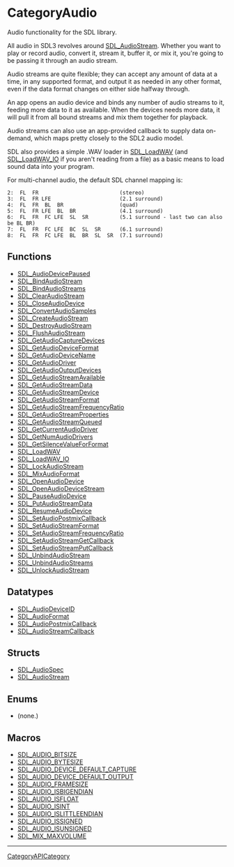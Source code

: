 # CategoryAudio

Audio functionality for the SDL library.

All audio in SDL3 revolves around [SDL_AudioStream](SDL_AudioStream).
Whether you want to play or record audio, convert it, stream it, buffer it,
or mix it, you're going to be passing it through an audio stream.

Audio streams are quite flexible; they can accept any amount of data at a
time, in any supported format, and output it as needed in any other format,
even if the data format changes on either side halfway through.

An app opens an audio device and binds any number of audio streams to it,
feeding more data to it as available. When the devices needs more data, it
will pull it from all bound streams and mix them together for playback.

Audio streams can also use an app-provided callback to supply data
on-demand, which maps pretty closely to the SDL2 audio model.

SDL also provides a simple .WAV loader in [SDL_LoadWAV](SDL_LoadWAV) (and
[SDL_LoadWAV_IO](SDL_LoadWAV_IO) if you aren't reading from a file) as a
basic means to load sound data into your program.

For multi-channel audio, the default SDL channel mapping is:

```
2:  FL  FR                          (stereo)
3:  FL  FR LFE                      (2.1 surround)
4:  FL  FR  BL  BR                  (quad)
5:  FL  FR LFE  BL  BR              (4.1 surround)
6:  FL  FR  FC LFE  SL  SR          (5.1 surround - last two can also be BL BR)
7:  FL  FR  FC LFE  BC  SL  SR      (6.1 surround)
8:  FL  FR  FC LFE  BL  BR  SL  SR  (7.1 surround)
```

<!-- END CATEGORY DOCUMENTATION -->

## Functions

<!-- DO NOT HAND-EDIT CATEGORY LISTS, THEY ARE AUTOGENERATED AND WILL BE OVERWRITTEN, BASED ON TAGS IN INDIVIDUAL PAGE FOOTERS. EDIT THOSE INSTEAD. -->
<!-- BEGIN CATEGORY LIST: CategoryAudio, CategoryAPIFunction -->
- [SDL_AudioDevicePaused](SDL_AudioDevicePaused)
- [SDL_BindAudioStream](SDL_BindAudioStream)
- [SDL_BindAudioStreams](SDL_BindAudioStreams)
- [SDL_ClearAudioStream](SDL_ClearAudioStream)
- [SDL_CloseAudioDevice](SDL_CloseAudioDevice)
- [SDL_ConvertAudioSamples](SDL_ConvertAudioSamples)
- [SDL_CreateAudioStream](SDL_CreateAudioStream)
- [SDL_DestroyAudioStream](SDL_DestroyAudioStream)
- [SDL_FlushAudioStream](SDL_FlushAudioStream)
- [SDL_GetAudioCaptureDevices](SDL_GetAudioCaptureDevices)
- [SDL_GetAudioDeviceFormat](SDL_GetAudioDeviceFormat)
- [SDL_GetAudioDeviceName](SDL_GetAudioDeviceName)
- [SDL_GetAudioDriver](SDL_GetAudioDriver)
- [SDL_GetAudioOutputDevices](SDL_GetAudioOutputDevices)
- [SDL_GetAudioStreamAvailable](SDL_GetAudioStreamAvailable)
- [SDL_GetAudioStreamData](SDL_GetAudioStreamData)
- [SDL_GetAudioStreamDevice](SDL_GetAudioStreamDevice)
- [SDL_GetAudioStreamFormat](SDL_GetAudioStreamFormat)
- [SDL_GetAudioStreamFrequencyRatio](SDL_GetAudioStreamFrequencyRatio)
- [SDL_GetAudioStreamProperties](SDL_GetAudioStreamProperties)
- [SDL_GetAudioStreamQueued](SDL_GetAudioStreamQueued)
- [SDL_GetCurrentAudioDriver](SDL_GetCurrentAudioDriver)
- [SDL_GetNumAudioDrivers](SDL_GetNumAudioDrivers)
- [SDL_GetSilenceValueForFormat](SDL_GetSilenceValueForFormat)
- [SDL_LoadWAV](SDL_LoadWAV)
- [SDL_LoadWAV_IO](SDL_LoadWAV_IO)
- [SDL_LockAudioStream](SDL_LockAudioStream)
- [SDL_MixAudioFormat](SDL_MixAudioFormat)
- [SDL_OpenAudioDevice](SDL_OpenAudioDevice)
- [SDL_OpenAudioDeviceStream](SDL_OpenAudioDeviceStream)
- [SDL_PauseAudioDevice](SDL_PauseAudioDevice)
- [SDL_PutAudioStreamData](SDL_PutAudioStreamData)
- [SDL_ResumeAudioDevice](SDL_ResumeAudioDevice)
- [SDL_SetAudioPostmixCallback](SDL_SetAudioPostmixCallback)
- [SDL_SetAudioStreamFormat](SDL_SetAudioStreamFormat)
- [SDL_SetAudioStreamFrequencyRatio](SDL_SetAudioStreamFrequencyRatio)
- [SDL_SetAudioStreamGetCallback](SDL_SetAudioStreamGetCallback)
- [SDL_SetAudioStreamPutCallback](SDL_SetAudioStreamPutCallback)
- [SDL_UnbindAudioStream](SDL_UnbindAudioStream)
- [SDL_UnbindAudioStreams](SDL_UnbindAudioStreams)
- [SDL_UnlockAudioStream](SDL_UnlockAudioStream)
<!-- END CATEGORY LIST -->

## Datatypes

<!-- DO NOT HAND-EDIT CATEGORY LISTS, THEY ARE AUTOGENERATED AND WILL BE OVERWRITTEN, BASED ON TAGS IN INDIVIDUAL PAGE FOOTERS. EDIT THOSE INSTEAD. -->
<!-- BEGIN CATEGORY LIST: CategoryAudio, CategoryAPIDatatype -->
- [SDL_AudioDeviceID](SDL_AudioDeviceID)
- [SDL_AudioFormat](SDL_AudioFormat)
- [SDL_AudioPostmixCallback](SDL_AudioPostmixCallback)
- [SDL_AudioStreamCallback](SDL_AudioStreamCallback)
<!-- END CATEGORY LIST -->

## Structs

<!-- DO NOT HAND-EDIT CATEGORY LISTS, THEY ARE AUTOGENERATED AND WILL BE OVERWRITTEN, BASED ON TAGS IN INDIVIDUAL PAGE FOOTERS. EDIT THOSE INSTEAD. -->
<!-- BEGIN CATEGORY LIST: CategoryAudio, CategoryAPIStruct -->
- [SDL_AudioSpec](SDL_AudioSpec)
- [SDL_AudioStream](SDL_AudioStream)
<!-- END CATEGORY LIST -->

## Enums

<!-- DO NOT HAND-EDIT CATEGORY LISTS, THEY ARE AUTOGENERATED AND WILL BE OVERWRITTEN, BASED ON TAGS IN INDIVIDUAL PAGE FOOTERS. EDIT THOSE INSTEAD. -->
<!-- BEGIN CATEGORY LIST: CategoryAudio, CategoryAPIEnum -->
- (none.)
<!-- END CATEGORY LIST -->

## Macros

<!-- DO NOT HAND-EDIT CATEGORY LISTS, THEY ARE AUTOGENERATED AND WILL BE OVERWRITTEN, BASED ON TAGS IN INDIVIDUAL PAGE FOOTERS. EDIT THOSE INSTEAD. -->
<!-- BEGIN CATEGORY LIST: CategoryAudio, CategoryAPIMacro -->
- [SDL_AUDIO_BITSIZE](SDL_AUDIO_BITSIZE)
- [SDL_AUDIO_BYTESIZE](SDL_AUDIO_BYTESIZE)
- [SDL_AUDIO_DEVICE_DEFAULT_CAPTURE](SDL_AUDIO_DEVICE_DEFAULT_CAPTURE)
- [SDL_AUDIO_DEVICE_DEFAULT_OUTPUT](SDL_AUDIO_DEVICE_DEFAULT_OUTPUT)
- [SDL_AUDIO_FRAMESIZE](SDL_AUDIO_FRAMESIZE)
- [SDL_AUDIO_ISBIGENDIAN](SDL_AUDIO_ISBIGENDIAN)
- [SDL_AUDIO_ISFLOAT](SDL_AUDIO_ISFLOAT)
- [SDL_AUDIO_ISINT](SDL_AUDIO_ISINT)
- [SDL_AUDIO_ISLITTLEENDIAN](SDL_AUDIO_ISLITTLEENDIAN)
- [SDL_AUDIO_ISSIGNED](SDL_AUDIO_ISSIGNED)
- [SDL_AUDIO_ISUNSIGNED](SDL_AUDIO_ISUNSIGNED)
- [SDL_MIX_MAXVOLUME](SDL_MIX_MAXVOLUME)
<!-- END CATEGORY LIST -->

----
[CategoryAPICategory](CategoryAPICategory)

